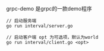 grpc-demo 是grpc的一款demo程序

```
// 启动服务端
go run interval/server.go

// 启动客户端 opt 为可选项，默认为world
go run interval/client.go <opt>
```